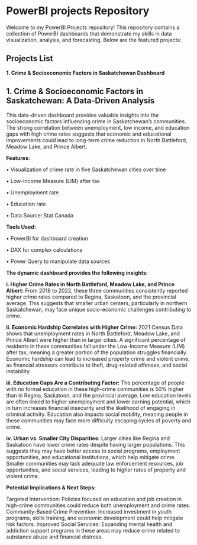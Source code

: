 # PowerBI projects Repository
Welcome to my PowerBI Projects repository! This repository contains a collection of PowerBI dashboards that demonstrate my skills in data visualization, analysis, and forecasting. Below are the featured projects:

## Projects List
**1. Crime & Socioeconomic Factors in Saskatchewan Dashboard**


## 1. Crime & Socioeconomic Factors in Saskatchewan: A Data-Driven Analysis
This data-driven dashboard provides valuable insights into the socioeconomic factors influencing crime in Saskatchewan’s communities. The strong correlation between unemployment, low income, and education gaps with high crime rates suggests that economic and educational improvements could lead to long-term crime reduction in North Battleford, Meadow Lake, and Prince Albert.

**Features:**

•	Visualization of crime rate in five Saskatchewan cities over time

•	Low-Income Measure (LIM) after tax

•	Unemployment rate

•	Education rate

•	Data Source: Stat Canada


**Tools Used:**

•	PowerBI for dashboard creation

•	DAX for complex calculations

•	Power Query to manipulate data sources

**The dynamic dashboard provides the following insights:**

**i. Higher Crime Rates in North Battleford, Meadow Lake, and Prince Albert:**
From 2018 to 2022, these three communities consistently reported higher crime rates compared to Regina, Saskatoon, and the provincial average. This suggests that smaller urban centers, particularly in northern Saskatchewan, may face unique socio-economic challenges contributing to crime.

**ii. Economic Hardship Correlates with Higher Crime:**
2021 Census Data shows that unemployment rates in North Battleford, Meadow Lake, and Prince Albert were higher than in larger cities.
A significant percentage of residents in these communities fall under the Low-Income Measure (LIM) after tax, meaning a greater portion of the population struggles financially.
Economic hardship can lead to increased property crime and violent crime, as financial stressors contribute to theft, drug-related offenses, and social instability.

**iii. Education Gaps Are a Contributing Factor:**
The percentage of people with no formal education in these high-crime communities is 50% higher than in Regina, Saskatoon, and the provincial average.
Low education levels are often linked to higher unemployment and lower earning potential, which in turn increases financial insecurity and the likelihood of engaging in criminal activity.
Education also impacts social mobility, meaning people in these communities may face more difficulty escaping cycles of poverty and crime.

**iv. Urban vs. Smaller City Disparities:**
Larger cities like Regina and Saskatoon have lower crime rates despite having larger populations. This suggests they may have better access to social programs, employment opportunities, and educational institutions, which help mitigate crime.
Smaller communities may lack adequate law enforcement resources, job opportunities, and social services, leading to higher rates of property and violent crime.

**Potential Implications & Next Steps:**

Targeted Intervention: Policies focused on education and job creation in high-crime communities could reduce both unemployment and crime rates.
Community-Based Crime Prevention: Increased investment in youth programs, skills training, and economic development could help mitigate risk factors.
Improved Social Services: Expanding mental health and addiction support programs in these areas may reduce crime related to substance abuse and financial distress.

